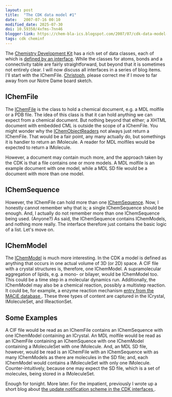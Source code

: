 ```yaml
---
layout: post
title:  "The CDK data model #1"
date:   2007-07-16 00:10
modified_date: 2025-07-30
doi: 10.59350/4xfms-7nn46
blogger-link: https://chem-bla-ics.blogspot.com/2007/07/cdk-data-model-1.html
tags: cdk cheminf
---
```


The [Chemistry Development Kit](http://cdk.sf.net/) has a rich set of data classes, each of which is
[defined by an interface](http://cdk.svn.sf.net/svnroot/cdk/trunk/cdk/src/org/openscience/cdk/interfaces/IChemObject.java).
While the classes for atoms, bonds and a connectivity table are fairly straightforward, but beyond that it is sometimes
not entirely clear. I will now discuss all interfaces in a series of blog items. I'll start with the IChemFile.
[Christoph](http://wiki.cubic.uni-koeln.de/blog/), please correct me if I move to far away from our Notre Dame board sketch.

## IChemFile

The [IChemFile](http://cdk.sourceforge.net/api/org/openscience/cdk/interfaces/IChemFile.html) is the class to
hold a chemical document, e.g. a MDL molfile or a PDB file. The idea of this class is that it can hold anything we
can expect from a chemical document. But nothing beyond that either; a XHTML document with embedded CML is outside
the scope of a IChemFile. You might wonder why the [IChemObjectReaders](http://cdk.sourceforge.net/api/org/openscience/cdk/io/IChemObjectReader.html)
not always just return a IChemFile. That would be a fair point, any many actually do, but somethings it is handier
to return an IMolecule. A reader for MDL molfiles would be expected to return a IMolecule.

However, a document may contain much more, and the approach taken by the CDK is that a file contains one or more
models. A MDL molfile is an example document with one model, while a MDL SD file would be a document with more than
one model.

## IChemSequence

However, the IChemFile can hold more than one [IChemSequence](http://cdk.sourceforge.net/api/org/openscience/cdk/interfaces/IChemSequence.html).
Now, I honestly cannot remember why that is; a single IChemSequence should be enough. And, I actually do not remember
more than one IChemSequence being used. (Anyone?) As said, the IChemSequence contains IChemModels, and nothing more
really. The interface therefore just contains the basic logic of a list. Let's move on.

## IChemModel

The [IChemModel](http://cdk.sourceforge.net/api/org/openscience/cdk/interfaces/IChemModel.html) is much more interesting.
In the CDK a model is defined as anything that occurs in one actual volume of 3D (or 2D) space. A CIF file with a
crystal structures is, therefore, one IChemModel. A supramolecular aggregation of lipids, e.g. a mono- or bilayer,
would be IChemModel too. This could be a time step in a molecular dynamics run. Additionally, the IChemModel may
also be a chemical reaction, possibly a multistep reaction. It could be, for example, a enzyme reaction mechanism
[entry from the MACiE database <i class="fa-solid fa-recycle fa-xs"></i>](https://chem-bla-ics.linkedchemistry.info/2006/02/17/chemical-reactions-in-cml.html).
These three types of content are captured in the ICrystal, IMoleculeSet, and IReactionSet.

## Some Examples

A CIF file would be read as an IChemFile contains an IChemSequence with one IChemModel containing an ICrystal.
An MDL molfile would be read as an IChemFile containing an IChemSquence with one IChemModel containing a
IMoleculeSet with one IMolecule. And, an MDL SD file, however, would be read is an IChemFile with an
IChemSequence with as many IChemModels as there are molecules in the SD file; and, each IChemModel would
contains a IMoleculeSet with only one IMolecule. Counter-intuitively, because one may expect the SD file,
which is a set of molecules, being stored in a IMoleculeSet.

Enough for tonight. More later. For the impatient, previously I wrote up a short blog about
[the update notification scheme in the CDK interfaces <i class="fa-solid fa-recycle fa-xs"></i>](https://chem-bla-ics.linkedchemistry.info/2006/04/12/cdk-data-classes-and-change.html).
